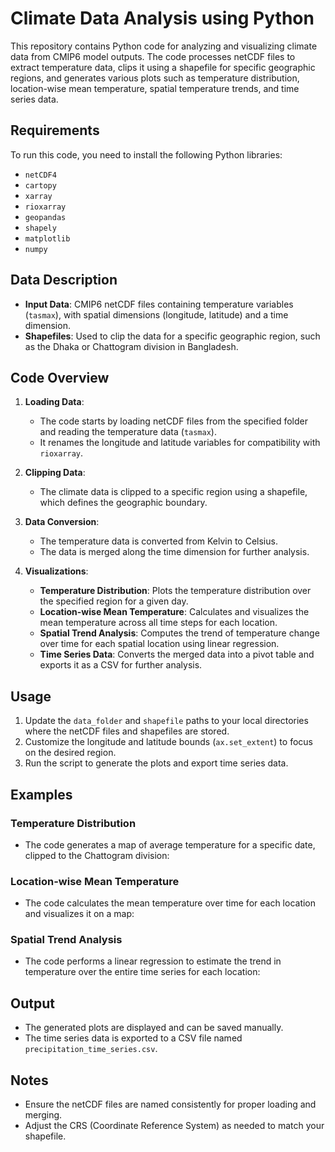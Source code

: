 # Climate Data Analysis using Python

This repository contains Python code for analyzing and visualizing climate data from CMIP6 model outputs. The code processes netCDF files to extract temperature data, clips it using a shapefile for specific geographic regions, and generates various plots such as temperature distribution, location-wise mean temperature, spatial temperature trends, and time series data.

## Requirements
To run this code, you need to install the following Python libraries:
- `netCDF4`
- `cartopy`
- `xarray`
- `rioxarray`
- `geopandas`
- `shapely`
- `matplotlib`
- `numpy`

## Data Description
- **Input Data**: CMIP6 netCDF files containing temperature variables (`tasmax`), with spatial dimensions (longitude, latitude) and a time dimension.
- **Shapefiles**: Used to clip the data for a specific geographic region, such as the Dhaka or Chattogram division in Bangladesh.

## Code Overview
1. **Loading Data**: 
   - The code starts by loading netCDF files from the specified folder and reading the temperature data (`tasmax`).
   - It renames the longitude and latitude variables for compatibility with `rioxarray`.

2. **Clipping Data**: 
   - The climate data is clipped to a specific region using a shapefile, which defines the geographic boundary.

3. **Data Conversion**:
   - The temperature data is converted from Kelvin to Celsius.
   - The data is merged along the time dimension for further analysis.

4. **Visualizations**:
   - **Temperature Distribution**: Plots the temperature distribution over the specified region for a given day.
   - **Location-wise Mean Temperature**: Calculates and visualizes the mean temperature across all time steps for each location.
   - **Spatial Trend Analysis**: Computes the trend of temperature change over time for each spatial location using linear regression.
   - **Time Series Data**: Converts the merged data into a pivot table and exports it as a CSV for further analysis.

## Usage
1. Update the `data_folder` and `shapefile` paths to your local directories where the netCDF files and shapefiles are stored.
2. Customize the longitude and latitude bounds (`ax.set_extent`) to focus on the desired region.
3. Run the script to generate the plots and export time series data.

## Examples
### Temperature Distribution
- The code generates a map of average temperature for a specific date, clipped to the Chattogram division:

### Location-wise Mean Temperature
- The code calculates the mean temperature over time for each location and visualizes it on a map:

### Spatial Trend Analysis
- The code performs a linear regression to estimate the trend in temperature over the entire time series for each location:

## Output
- The generated plots are displayed and can be saved manually.
- The time series data is exported to a CSV file named `precipitation_time_series.csv`.

## Notes
- Ensure the netCDF files are named consistently for proper loading and merging.
- Adjust the CRS (Coordinate Reference System) as needed to match your shapefile.

